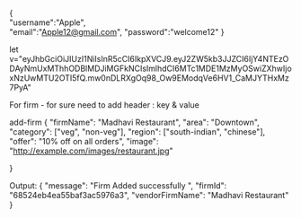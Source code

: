 {  
 "username":"Apple",   
"email":"Apple12@gmail.com",
"password":"welcome12"
}

let v="eyJhbGciOiJIUzI1NiIsInR5cCI6IkpXVCJ9.eyJ2ZW5kb3JJZCI6IjY4NTEzODAyNmUxMThhODBlMDJiMGFkNCIsImlhdCI6MTc1MDE1MzMyOSwiZXhwIjoxNzUwMTU2OTI5fQ.mw0nDLRXgOq98_Ow9EModqVe6HV1_CaMJYTHxMz7PyA"

For firm - for sure need to add header : key & value

add-firm
{
  "firmName": "Madhavi Restaurant",
  "area": "Downtown",
  "category": ["veg", "non-veg"],
  "region": ["south-indian", "chinese"],
  "offer": "10% off on all orders",
  "image": "http://example.com/images/restaurant.jpg"
  
}

Output:
{
    "message": "Firm Added successfully ",
    "firmId": "68524eb4ea55baf3ac5976a3",
    "vendorFirmName": "Madhavi Restaurant"
}

